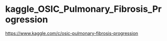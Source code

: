 # kaggle_OSIC_Pulmonary_Fibrosis_Progression

https://www.kaggle.com/c/osic-pulmonary-fibrosis-progression
